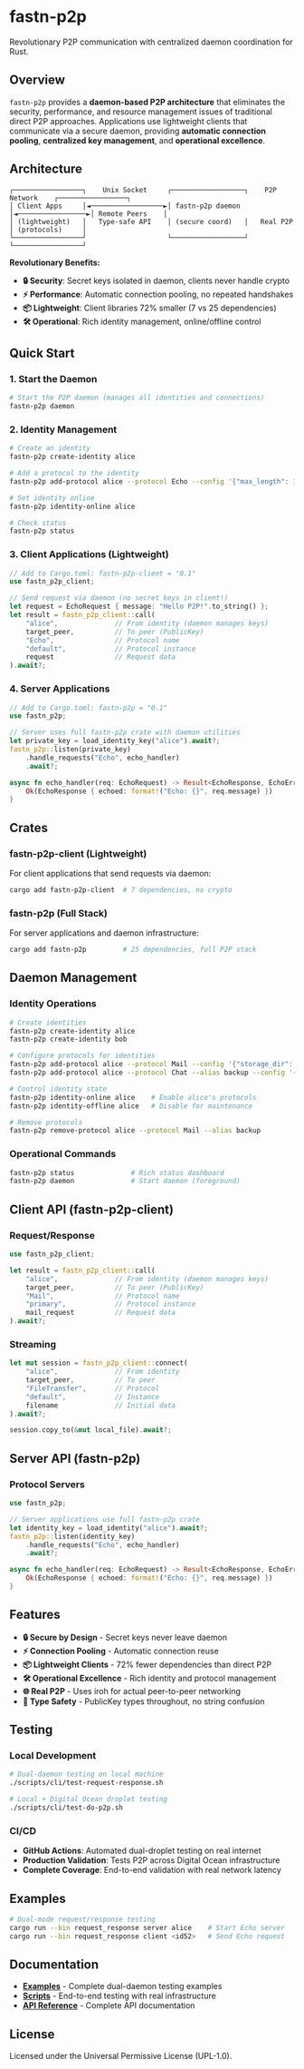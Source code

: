 # fastn-p2p

Revolutionary P2P communication with centralized daemon coordination for Rust.

## Overview

`fastn-p2p` provides a **daemon-based P2P architecture** that eliminates the security, performance, and resource management issues of traditional direct P2P approaches. Applications use lightweight clients that communicate via a secure daemon, providing **automatic connection pooling**, **centralized key management**, and **operational excellence**.

## Architecture

```
┌─────────────────┐    Unix Socket     ┌──────────────────┐    P2P Network    ┌─────────────────┐
│ Client Apps     │◄──────────────────►│ fastn-p2p daemon │◄─────────────────►│ Remote Peers    │
│ (lightweight)   │   Type-safe API    │ (secure coord)   │   Real P2P        │ (protocols)     │
└─────────────────┘                    └──────────────────┘                    └─────────────────┘
```

**Revolutionary Benefits:**
- **🔒 Security**: Secret keys isolated in daemon, clients never handle crypto
- **⚡ Performance**: Automatic connection pooling, no repeated handshakes  
- **📦 Lightweight**: Client libraries 72% smaller (7 vs 25 dependencies)
- **🛠️ Operational**: Rich identity management, online/offline control

## Quick Start

### 1. Start the Daemon

```bash
# Start the P2P daemon (manages all identities and connections)
fastn-p2p daemon
```

### 2. Identity Management

```bash
# Create an identity
fastn-p2p create-identity alice

# Add a protocol to the identity  
fastn-p2p add-protocol alice --protocol Echo --config '{"max_length": 1000}'

# Set identity online
fastn-p2p identity-online alice

# Check status
fastn-p2p status
```

### 3. Client Applications (Lightweight)

```rust
// Add to Cargo.toml: fastn-p2p-client = "0.1"
use fastn_p2p_client;

// Send request via daemon (no secret keys in client!)
let request = EchoRequest { message: "Hello P2P!".to_string() };
let result = fastn_p2p_client::call(
    "alice",              // From identity (daemon manages keys)
    target_peer,          // To peer (PublicKey)
    "Echo",               // Protocol name
    "default",            // Protocol instance
    request               // Request data
).await?;
```

### 4. Server Applications

```rust
// Add to Cargo.toml: fastn-p2p = "0.1"  
use fastn_p2p;

// Server uses full fastn-p2p crate with daemon utilities
let private_key = load_identity_key("alice").await?;
fastn_p2p::listen(private_key)
    .handle_requests("Echo", echo_handler)
    .await?;

async fn echo_handler(req: EchoRequest) -> Result<EchoResponse, EchoError> {
    Ok(EchoResponse { echoed: format!("Echo: {}", req.message) })
}
```

## Crates

### fastn-p2p-client (Lightweight)
For client applications that send requests via daemon:
```bash
cargo add fastn-p2p-client  # 7 dependencies, no crypto
```

### fastn-p2p (Full Stack)  
For server applications and daemon infrastructure:
```bash
cargo add fastn-p2p         # 25 dependencies, full P2P stack
```

## Daemon Management

### Identity Operations
```bash
# Create identities
fastn-p2p create-identity alice
fastn-p2p create-identity bob

# Configure protocols for identities
fastn-p2p add-protocol alice --protocol Mail --config '{"storage_dir": "/var/mail"}'
fastn-p2p add-protocol alice --protocol Chat --alias backup --config '{"max_msgs": 1000}'

# Control identity state
fastn-p2p identity-online alice    # Enable alice's protocols
fastn-p2p identity-offline alice   # Disable for maintenance

# Remove protocols
fastn-p2p remove-protocol alice --protocol Mail --alias backup
```

### Operational Commands
```bash
fastn-p2p status              # Rich status dashboard
fastn-p2p daemon              # Start daemon (foreground)
```

## Client API (fastn-p2p-client)

### Request/Response
```rust
use fastn_p2p_client;

let result = fastn_p2p_client::call(
    "alice",              // From identity (daemon manages keys)
    target_peer,          // To peer (PublicKey)  
    "Mail",               // Protocol name
    "primary",            // Protocol instance
    mail_request          // Request data
).await?;
```

### Streaming  
```rust
let mut session = fastn_p2p_client::connect(
    "alice",              // From identity
    target_peer,          // To peer
    "FileTransfer",       // Protocol  
    "default",            // Instance
    filename              // Initial data
).await?;

session.copy_to(&mut local_file).await?;
```

## Server API (fastn-p2p)

### Protocol Servers
```rust
use fastn_p2p;

// Server applications use full fastn-p2p crate
let identity_key = load_identity("alice").await?;
fastn_p2p::listen(identity_key)
    .handle_requests("Echo", echo_handler)
    .await?;

async fn echo_handler(req: EchoRequest) -> Result<EchoResponse, EchoError> {
    Ok(EchoResponse { echoed: format!("Echo: {}", req.message) })
}
```

## Features

- **🔒 Secure by Design** - Secret keys never leave daemon
- **⚡ Connection Pooling** - Automatic connection reuse
- **📦 Lightweight Clients** - 72% fewer dependencies than direct P2P
- **🛠️ Operational Excellence** - Rich identity and protocol management
- **🌐 Real P2P** - Uses iroh for actual peer-to-peer networking
- **🎯 Type Safety** - PublicKey types throughout, no string confusion

## Testing

### Local Development
```bash
# Dual-daemon testing on local machine
./scripts/cli/test-request-response.sh

# Local + Digital Ocean droplet testing
./scripts/cli/test-do-p2p.sh
```

### CI/CD
- **GitHub Actions**: Automated dual-droplet testing on real internet
- **Production Validation**: Tests P2P across Digital Ocean infrastructure
- **Complete Coverage**: End-to-end validation with real network latency

## Examples

```bash
# Dual-mode request/response testing
cargo run --bin request_response server alice    # Start Echo server
cargo run --bin request_response client <id52>   # Send Echo request
```

## Documentation

- **[Examples](./examples/)** - Complete dual-daemon testing examples
- **[Scripts](./scripts/)** - End-to-end testing with real infrastructure  
- **[API Reference](https://docs.rs/fastn-p2p)** - Complete API documentation

## License

Licensed under the Universal Permissive License (UPL-1.0).